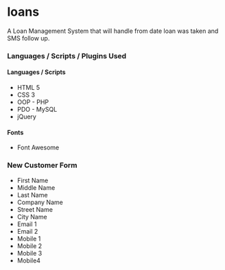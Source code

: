 loans
=====

A Loan Management System that will handle from date loan was taken and SMS follow up. 

<h3>Languages / Scripts / Plugins Used</h3>
<h4>Languages / Scripts</h4>
<ul>
    <li>HTML 5</li>
    <li>CSS 3</li>
    <li>OOP - PHP</li>
    <li>PDO - MySQL</li>
    <li>jQuery</li>
</ul>
<h4>Fonts</h4>
<ul>
    <li>Font Awesome</li>
</ul>
<h3>New Customer Form</h3>
<ul>
    <li>First Name</li>
    <li>Middle Name</li>
    <li>Last Name</li>
    <li>Company Name</li>
    <li>Street Name</li>
    <li>City Name</li>
    <li>Email 1</li>
    <li>Email 2</li>
    <li>Mobile 1</li>
    <li>Mobile 2</li>
    <li>Mobile 3</li>
    <li>Mobile4</li>
</ul>